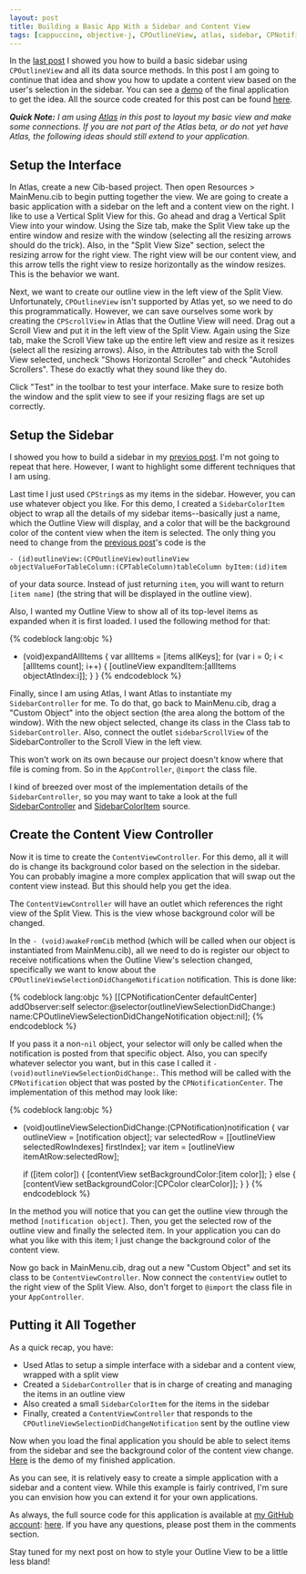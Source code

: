 ```yaml
---
layout: post
title: Building a Basic App With a Sidebar and Content View
tags: [cappuccino, objective-j, CPOutlineView, atlas, sidebar, CPNotification, CPNotificationCenter]
---
```


In the [last post][last post] I showed you how to build a basic sidebar using `CPOutlineView` and all its data source methods. In this post I am going to continue that idea and show you how to update a content view based on the user's selection in the sidebar. You can see a [demo][demo] of the final application to get the idea. All the source code created for this post can be found [here][SidebarChangingContentView].

<!-- more -->

***Quick Note:** I am using [Atlas][] in this post to layout my basic view and make some connections. If you are not part of the Atlas beta, or do not yet have Atlas, the following ideas should still extend to your application.*

[last post]: /2009/12/10/Building-a-Sidebar-With-CPOutlineView.html
[demo]: /code/SidebarChangingContentView/
[SidebarChangingContentView]: http://github.com/chandlerkent/sample-projects/tree/master/SidebarChangingContentView/
[Atlas]: http://www.280atlas.com/

## Setup the Interface

In Atlas, create a new Cib-based project. Then open Resources > MainMenu.cib to begin putting together the view. We are going to create a basic application with a sidebar on the left and a content view on the right. I like to use a Vertical Split View for this. Go ahead and drag a Vertical Split View into your window. Using the Size tab, make the Split View take up the entire window and resize with the window (selecting all the resizing arrows should do the trick). Also, in the "Split View Size" section, select the resizing arrow for the right view. The right view will be our content view, and this arrow tells the right view to resize horizontally as the window resizes. This is the behavior we want.

Next, we want to create our outline view in the left view of the Split View. Unfortunately, `CPOutlineView` isn't supported by Atlas yet, so we need to do this programmatically. However, we can save ourselves some work by creating the `CPScrollView` in Atlas that the Outline View will need. Drag out a Scroll View and put it in the left view of the Split View. Again using the Size tab, make the Scroll View take up the entire left view and resize as it resizes (select all the resizing arrows). Also, in the Attributes tab with the Scroll View selected, uncheck "Shows Horizontal Scroller" and check "Autohides Scrollers". These do exactly what they sound like they do.

Click "Test" in the toolbar to test your interface. Make sure to resize both the window and the split view to see if your resizing flags are set up correctly.

## Setup the Sidebar

I showed you how to build a sidebar in my [previos post][last post]. I'm not going to repeat that here. However, I want to highlight some different techniques that I am using.

Last time I just used `CPString`s as my items in the sidebar. However, you can use whatever object you like. For this demo, I created a `SidebarColorItem` object to wrap all the details of my sidebar items--basically just a name, which the Outline View will display, and a color that will be the background color of the content view when the item is selected. The only thing you need to change from the [previous post][last post]'s code is the

    - (id)outlineView:(CPOutlineView)outlineView objectValueForTableColumn:(CPTableColumn)tableColumn byItem:(id)item
    
of your data source. Instead of just returning `item`, you will want to return `[item name]` (the string that will be displayed in the outline view).

Also, I wanted my Outline View to show all of its top-level items as expanded when it is first loaded. I used the following method for that:

{% codeblock lang:objc %}
- (void)expandAllItems
{
	 var allItems = [items allKeys];
	 for (var i = 0; i < [allItems count]; i++)
	 {
		 [outlineView expandItem:[allItems objectAtIndex:i]];
	 }
}
{% endcodeblock %}

Finally, since I am using Atlas, I want Atlas to instantiate my `SidebarController` for me. To do that, go back to MainMenu.cib, drag a "Custom Object" into the object section (the area along the bottom of the window). With the new object selected, change its class in the Class tab to `SidebarController`. Also, connect the outlet `sidebarScrollView` of the SidebarController to the Scroll View in the left view.

This won't work on its own because our project doesn't know where that file is coming from. So in the `AppController`, `@import` the class file.

I kind of breezed over most of the implementation details of the `SidebarController`, so you may want to take a look at the full [SidebarController][] and [SidebarColorItem][] source.

[SidebarController]: http://github.com/chandlerkent/sample-projects/blob/master/SidebarChangingContentView/SidebarController.j
[SidebarColorItem]: http://github.com/chandlerkent/sample-projects/blob/master/SidebarChangingContentView/SidebarColorItem.j

## Create the Content View Controller

Now it is time to create the `ContentViewController`. For this demo, all it will do is change its background color based on the selection in the sidebar. You can probably imagine a more complex application that will swap out the content view instead. But this should help you get the idea.

The `ContentViewController` will have an outlet which references the right view of the Split View. This is the view whose background color will be changed.

In the `- (void)awakeFromCib` method (which will be called when our object is instantiated from MainMenu.cib), all we need to do is register our object to receive notifications when the Outline View's selection changed, specifically we want to know about the `CPOutlineViewSelectionDidChangeNotification` notification. This is done like:

{% codeblock lang:objc %}
[[CPNotificationCenter defaultCenter]
	 addObserver:self
	 selector:@selector(outlineViewSelectionDidChange:)
	 name:CPOutlineViewSelectionDidChangeNotification
	 object:nil];
{% endcodeblock %}
            
If you pass it a non-`nil` object, your selector will only be called when the notification is posted from that specific object. Also, you can specify whatever selector you want, but in this case I called it `- (void)outlineViewSelectionDidChange:`. This method will be called with the `CPNotification` object that was posted by the `CPNotificationCenter`. The implementation of this method may look like:

{% codeblock lang:objc %}
- (void)outlineViewSelectionDidChange:(CPNotification)notification
{
	 var outlineView = [notification object];
	 var selectedRow = [[outlineView selectedRowIndexes] firstIndex];
	 var item = [outlineView itemAtRow:selectedRow];

	 if ([item color])
	 {
	   [contentView setBackgroundColor:[item color]];
	 }
	 else
	 {
	   [contentView setBackgroundColor:[CPColor clearColor]];
	 }
}
{% endcodeblock %}
    
In the method you will notice that you can get the outline view through the method `[notification object]`. Then, you get the selected row of the outline view and finally the selected item. In your application you can do what you like with this item; I just change the background color of the content view.

Now go back in MainMenu.cib, drag out a new "Custom Object" and set its class to be `ContentViewController`. Now connect the `contentView` outlet to the right view of the Split View. Also, don't forget to `@import` the class file in your `AppController`.

## Putting it All Together

As a quick recap, you have:

* Used Atlas to setup a simple interface with a sidebar and a content view, wrapped with a split view
* Created a `SidebarController` that is in charge of creating and managing the items in an outline view
* Also created a small `SidebarColorItem` for the items in the sidebar
* Finally, created a `ContentViewController` that responds to the `CPOutlineViewSelectionDidChangeNotification` sent by the outline view

Now when you load the final application you should be able to select items from the sidebar and see the background color of the content view change. [Here][demo] is the demo of my finished application.

As you can see, it is relatively easy to create a simple application with a sidebar and a content view. While this example is fairly contrived, I'm sure you can envision how you can extend it for your own applications.

As always, the full source code for this application is available at [my GitHub account][sample-projects]: [here][SidebarChangingContentView]. If you have any questions, please post them in the comments section.

Stay tuned for my next post on how to style your Outline View to be a little less bland!

[sample-projects]: http://www.github.com/chandlerkent/sample-projects/
